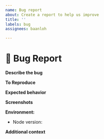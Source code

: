 ```yaml
---
name: Bug report
about: Create a report to help us improve
title: ''
labels: bug
assignees: baanloh

---
```


<!--
🚨WARNING🚨
Before create a new issue, be sure to check if their is not another issue open or close with the same topic.
-->
# 🐞 Bug Report

**Describe the bug**
<!-- ✍️ A clear and concise description of what the bug is. -->

**To Reproduce**
<!-- ✍️ Steps to reproduce the behavior:
1. Go to '...'
2. Click on '....'
3. Scroll down to '....'
4. See error
-->

**Expected behavior**
<!-- ✍️ A clear and concise description of what you expected to happen. -->

**Screenshots**
<!-- ✍️ If applicable, add screenshots to help explain your problem. -->

**Environment:**
<!-- run 'node --version' command -->
 - Node version: 

**Additional context**
<!-- ✍️ Add any other context about the problem here. -->
